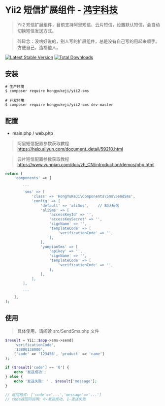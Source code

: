 # Yii2 短信扩展组件 - [鸿宇科技](http://www.hongyuvip.com/)

> Yii2 短信扩展组件，目前支持阿里短信、云片短信，设置默认短信，会自动切换短信发送方式。

> 碎碎念：没啥好说的，别人写的扩展组件，总是没有自己写的用起来顺手。方便自己，造福他人。

[![Latest Stable Version](https://poser.pugx.org/hongyukeji/yii2-sms/v/stable.png)](https://packagist.org/packages/hongyukeji/yii2-sms)
[![Total Downloads](https://poser.pugx.org/hongyukeji/yii2-sms/downloads.png)](https://packagist.org/packages/hongyukeji/yii2-sms)


## 安装

```
# 生产环境
$ composer require hongyukeji/yii2-sms

# 开发环境
$ composer require hongyukeji/yii2-sms dev-master
```

## 配置

* main.php / web.php 

> 阿里短信配置参数获取教程 https://help.aliyun.com/document_detail/59210.html

> 云片短信配置参数获取教程 https://www.yunpian.com/doc/zh_CN/introduction/demos/php.html

```php
return [
    'components' => [
    
        ```
        'sms' => [
            'class' => 'HongYuKeJi\Components\Sms\SendSms',
            'config' => [
                'default' => 'aliSms',    // 默认短信
                'aliSms' => [
                    'accessKeyId' => '',
                    'accessKeySecret' => '',
                    'signName' => '',
                    'templateCode' => [
                        'verificationCode' => '',
                    ],
                ],
                'yunpianSms' => [
                    'apikey' => '',
                    'signName' => '',
                    'templateCode' => [
                        'verificationCode' => '',
                    ],
                ],
            ],
        ],
        
        ```
    ],
];
```

## 使用

> 具体使用，请阅读 src/SendSms.php 文件

```php
$result = Yii::$app->sms->send(
    'verificationCode',
    '13800138000',
    ['code' => '123456', 'product' => 'name']
);

if ($result['code'] == '0') {
    echo '发送成功';
} else {
    echo '发送失败: ' . $result['message'];
}

// 返回格式: ['code'=>'...','message'=>'...']
// code返回码说明: 0-发送成功, 1-发送失败
```